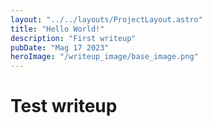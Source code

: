 ```yaml
---
layout: "../../layouts/ProjectLayout.astro"
title: "Hello World!"
description: "First writeup"
pubDate: "Mag 17 2023"
heroImage: "/writeup_image/base_image.png"
---
```


# Test writeup